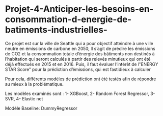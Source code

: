 # Projet-4-Anticiper-les-besoins-en-consommation-d-energie-de-batiments-industrielles-
Ce projet est sur la ville de Seattle qui a pour objectif atteindre à une ville neutre en émissions de carbone en 2050,  Il s’agit de prédire les émissions de CO2 et la consommation totale d’énergie des bâtiments non destinés à l’habitation qui seront calculés à partir des relevés minutieux qui ont été déjà effectués en 2015 et en 2016.  Puis, il faut évaluer l’intérêt de l"ENERGY STAR Score" pour la prédiction d’émissions, qui est fastidieux à calculer

Pour cela, différents modèles de prédiction ont été testés afin de répondre au mieux à la problématique. 

Les modèles examinés sont : 1- XGBoost, 2- Random Forest Regressor, 3-  SVR, 4- Elastic net

Modèle Baseline: DummyRegressor 
